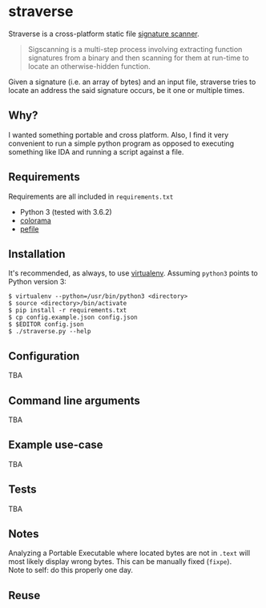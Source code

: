 # straverse

Straverse is a cross-platform static file [signature scanner](https://wiki.alliedmods.net/Signature_scanning).
>Sigscanning is a multi-step process involving extracting function signatures from a binary and then scanning for them at run-time to locate an otherwise-hidden function. 

Given a signature (i.e. an array of bytes) and an input file,
straverse tries to locate an address the said signature occurs,
be it one or multiple times.  

## Why?
I wanted something portable and cross platform.
Also, I find it very convenient to run a simple python program
as opposed to executing something like IDA and running a script against
a file.

## Requirements
Requirements are all included in `requirements.txt`
* Python 3 (tested with 3.6.2)
* [colorama](https://github.com/tartley/colorama)
* [pefile](https://pypi.python.org/pypi/pefile)

## Installation
It's recommended, as always, to use [virtualenv](https://docs.python.org/3/library/venv.html).
Assuming `python3` points to Python version 3:
```commandline
$ virtualenv --python=/usr/bin/python3 <directory>
$ source <directory>/bin/activate
$ pip install -r requirements.txt
$ cp config.example.json config.json
$ $EDITOR config.json
$ ./straverse.py --help
```

## Configuration
TBA

## Command line arguments
TBA

## Example use-case
TBA

## Tests
TBA

## Notes
Analyzing a Portable Executable where located bytes are not in `.text` will
most likely display wrong bytes. This can be manually fixed (`fixpe`).  
Note to self: do this properly one day.

## Reuse